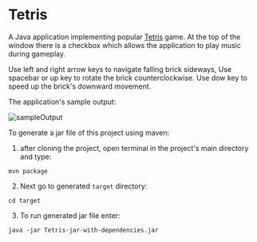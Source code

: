 # Tetris

A Java application implementing popular [Tetris](https://en.wikipedia.org/wiki/Tetris) game.
At the top of the window there is a checkbox which allows the application to play music during gameplay.

Use left and right arrow keys to navigate falling brick sideways,
Use spacebar or up key to rotate the brick counterclockwise.
Use dow key to speed up the brick's downward movement.

The application's sample output:

![sampleOutput](http://i.giphy.com/3owypfkM0bojX2GhLG.gif)


To generate a jar file of this project using maven:
  1. after cloning the project, open terminal in the project's main directory and type:

  `mvn package`
  
  2. Next go to generated `target` directory:
  
  `cd target`
  
  3. To run generated jar file enter:
  
  `java -jar Tetris-jar-with-dependencies.jar`